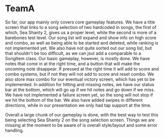 # TeamA
So far, our app mainly only covers core gameplay features.
We have a title screen that links to a song selection of two hardcoded in songs, the first of which, Sea Shanty 2, gives us a proper level, while the second is more of a barebones test level.
Our song list will expand and show info on high score and combo, as well as being able to be started and deleted, while ranking is not implemented yet.
We also have not quite sorted out our song list, but that shouldn't be too difficult, as we can jsut add a comparable to a SongItem class.
Our basic gameplay, however, is mostly done. We have notes that come in at the right time, and a button that will make the oncoming note disappear.
If pressed at the right time it will add to score and combo systems, but if not they will not add to score and reset combo.
We also store max combo for our eventual victory screen, which has yet to be implemented.
In addition for hitting and missing notes, we have our status bar at the bottom, which will go up if we hit notes and go down if we miss. We have not implemented a failure screen yet, so the song will not stop if we hit the bottom of the bar.
We also have added swipes in different directions, while in our presentation we only had tap support at the time.

Overall a large chunk of our gameplay is done, with the best way to test this being selecting Sea Shanty 2 on the song selection screen.
Things we are missing at the moment to be aware of is overall style/layout and some error handling.